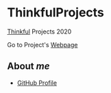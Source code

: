 # ThinkfulProjects
[Thinkful](https://www.thinkful.com/) Projects 2020

Go to Project's [Webpage](https://neshdev999.github.io/ThinkfulProjects/)

## About *me*

* [GitHub Profile](https://github.com/neshdev999)



